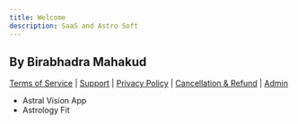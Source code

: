 ```yaml
---
title: Welcome
description: SaaS and Astro Soft
---
```


## By Birabhadra Mahakud


[Terms of Service](terms-of-service.md) | [Support](support.md) | [Privacy Policy](privacy-policy.md) | [Cancellation & Refund](cancellation.md) | [Admin](https://github.com/mbirabhadra/mbirabhadra.github.io/edit/master/index.md)


- Astral Vision App
- Astrology Fit
